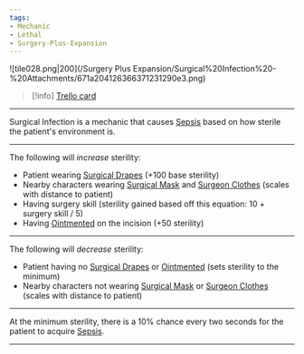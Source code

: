 ```yaml
---
tags:
- Mechanic
- Lethal
- Surgery-Plus-Expansion
---
```


![tile028.png\|200](/Surgery Plus Expansion/Surgical%20Infection%20-%20Attachments/671a204126366371231290e3.png)

> [!info] [Trello card](https://trello.com/c/gYaba5N5/156-surgical-infection)

---

Surgical Infection is a mechanic that causes [Sepsis](../Blood/Sepsis.md) based on how sterile the patient's environment is.

---

The following will _increase_ sterility:

- Patient wearing [Surgical Drapes](Surgical%20Drapes.md) (+100 base sterility)
- Nearby characters wearing [Surgical Mask](Surgical%20Mask.md) and [Surgeon Clothes](Surgeon%20Clothes.md) (scales with distance to patient)
- Having surgery skill (sterility gained based off this equation: 10 + surgery skill / 5)
- Having [Ointmented](../Any%20bodypart/Ointmented.md) on the incision (+50 sterility)

---

The following will _decrease_ sterility:

- Patient having no [Surgical Drapes](Surgical%20Drapes.md) or [Ointmented](../Any%20bodypart/Ointmented.md) (sets sterility to the minimum)
- Nearby characters not wearing [Surgical Mask](Surgical%20Mask.md) or [Surgeon Clothes](Surgeon%20Clothes.md) (scales with distance to patient)

---

At the minimum sterility, there is a 10% chance every two seconds for the patient to acquire [Sepsis](../Blood/Sepsis.md).

---

